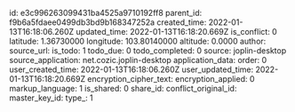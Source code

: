 

id: e3c996263099431ba4525a9710192ff8
parent_id: f9b6a5fdaee0499db3bd9b168347252a
created_time: 2022-01-13T16:18:06.260Z
updated_time: 2022-01-13T16:18:20.669Z
is_conflict: 0
latitude: 1.36730000
longitude: 103.80140000
altitude: 0.0000
author: 
source_url: 
is_todo: 1
todo_due: 0
todo_completed: 0
source: joplin-desktop
source_application: net.cozic.joplin-desktop
application_data: 
order: 0
user_created_time: 2022-01-13T16:18:06.260Z
user_updated_time: 2022-01-13T16:18:20.669Z
encryption_cipher_text: 
encryption_applied: 0
markup_language: 1
is_shared: 0
share_id: 
conflict_original_id: 
master_key_id: 
type_: 1